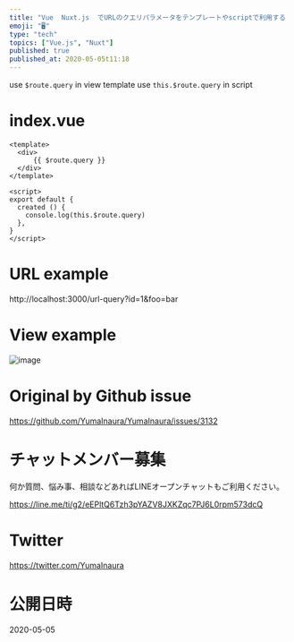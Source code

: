 ```yaml
---
title: "Vue  Nuxt.js  でURLのクエリパラメータをテンプレートやscriptで利用する ( #Nuxt #Vue )"
emoji: "🖥"
type: "tech"
topics: ["Vue.js", "Nuxt"]
published: true
published_at: 2020-05-05t11:18
---
```


use `$route.query` in view template
use `this.$route.query` in script

# index.vue

```vue
<template>
  <div>
      {{ $route.query }}
  </div>
</template>

<script>
export default {
  created () {
    console.log(this.$route.query)
  },
}
</script>

```

# URL example
http://localhost:3000/url-query?id=1&foo=bar

# View example

![image](https://user-images.githubusercontent.com/13635059/80930371-20307180-8dee-11ea-9c5d-ae866c4f2b82.png)


# Original by Github issue

https://github.com/YumaInaura/YumaInaura/issues/3132











<!-- Update From Qiita API -->

# チャットメンバー募集


何か質問、悩み事、相談などあればLINEオープンチャットもご利用ください。

https://line.me/ti/g2/eEPltQ6Tzh3pYAZV8JXKZqc7PJ6L0rpm573dcQ





# Twitter


https://twitter.com/YumaInaura


<!-- Update From Qiita API -->



# 公開日時

2020-05-05

